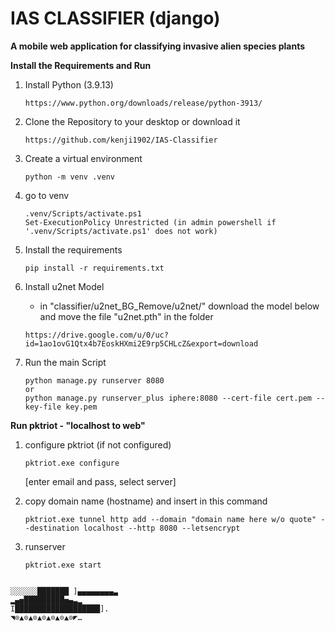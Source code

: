 # IAS CLASSIFIER (django)

**A mobile web application for classifying invasive alien species plants**

**Install the Requirements and Run**

1. Install Python (3.9.13)

   ```
   https://www.python.org/downloads/release/python-3913/
   ```
2. Clone the Repository to your desktop or download it

   ```
   https://github.com/kenji1902/IAS-Classifier
   ```
3. Create a virtual environment

   ```
   python -m venv .venv
   ```
4. go to venv

   ```
   .venv/Scripts/activate.ps1
   Set-ExecutionPolicy Unrestricted (in admin powershell if '.venv/Scripts/activate.ps1' does not work)
   ```
5. Install the requirements

   ```
   pip install -r requirements.txt 
   ```
6. Install u2net Model
   - in "classifier/u2net_BG_Remove/u2net/" download the model below and move the file "u2net.pth" in the folder
   ```
   https://drive.google.com/u/0/uc?id=1ao1ovG1Qtx4b7EoskHXmi2E9rp5CHLcZ&export=download
   ```
7. Run the main Script

   ```
   python manage.py runserver 8080
   or
   python manage.py runserver_plus iphere:8080 --cert-file cert.pem --key-file key.pem
   ```

**Run pktriot - "localhost to web"**

1. configure pktriot (if not configured)

   ```
   pktriot.exe configure
   ```

   [enter email and pass, select server]
2. copy domain name (hostname) and insert in this command

   ```
   pktriot.exe tunnel http add --domain "domain name here w/o quote" --destination localhost --http 8080 --letsencrypt
   ```
3. runserver

   ```
   pktriot.exe start
   ```

```

░░░░░░███████ ]▄▄▄▄▄▄▄▄▃
▂▄▅█████████▅▄▃▂
I███████████████████].
◥⊙▲⊙▲⊙▲⊙▲⊙▲⊙▲⊙◤…
```
